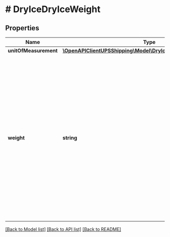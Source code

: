 # # DryIceDryIceWeight

## Properties

Name | Type | Description | Notes
------------ | ------------- | ------------- | -------------
**unitOfMeasurement** | [**\OpenAPIClientUPSShipping\Model\DryIceWeightUnitOfMeasurement**](DryIceWeightUnitOfMeasurement.md) |  |
**weight** | **string** | Dry Ice Weight.  Cannot be more than package weight. Should be more than 0.0. Valid characters are 0-9 and \&quot;.\&quot; (Decimal point). Limit to 1 digit after the decimal. The maximum length of the field is 5 including \&quot;.\&quot; and can hold up to 1 decimal place. |

[[Back to Model list]](../../README.md#models) [[Back to API list]](../../README.md#endpoints) [[Back to README]](../../README.md)
